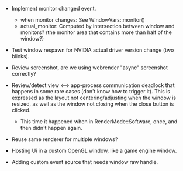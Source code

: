 * Implement monitor changed event.
  - when monitor changes: See WindowVars::monitor()
  - actual_monitor: Computed by intersection between window and monitors? (the monitor area that contains more than half of the window?)

* Test window respawn for NVIDIA actual driver version change (two blinks).

* Review screenshot, are we using webrender "async" screenshot correctly?

* Review/detect view <==> app-process communication deadlock that happens in some rare cases (don't know how to trigger it). This is expressed as the layout not centering/adjusting when the window is resized, as well as the window not closing when the close button is clicked.
  - This time it happened when in RenderMode::Software, once, and then didn't happen again.

* Reuse same renderer for multiple windows?

* Hosting Ui in a custom OpenGL window, like a game engine window.

* Adding custom event source that needs window raw handle.